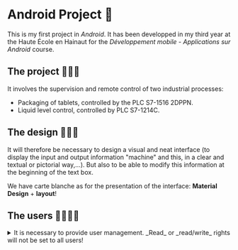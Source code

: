# Android Project 🤖
This is my first project in _Android_.
It has been developped in my third year at the Haute École en Hainaut for the _Développement mobile - Applications sur Android_ course.

## The project 👨🏻‍💻

It involves the supervision and remote control of two industrial processes:
- Packaging of tablets, controlled by the PLC S7-1516 2DPPN.
- Liquid level control, controlled by PLC S7-1214C.

## The design 👨🏻‍🎨

It will therefore be necessary to design a visual and neat interface (to display the input and output information "machine" and this, in a clear and textual or pictorial way,…).
But also to be able to modify this information at the beginning of the text box.

We have carte blanche as for the presentation of the interface: **Material Design** + **layout**!

## The users 👨‍👩‍👧‍👦

<details><summary>It is necessary to provide user management.
_Read_ or _read/write_ rights will not be set to all users!</summary>

Every user is registered with the "**Basic**" profile and has the right to read.
A user is represented by his name, firstname and email address as well as a password. It connects via its login: email address and password (minimum 4 characters).

The user privilege options _(R or R/W)_ are accessible via the login and password of the "**Super user**" login: "android" and (modifiable) password: "android3".
</details>
